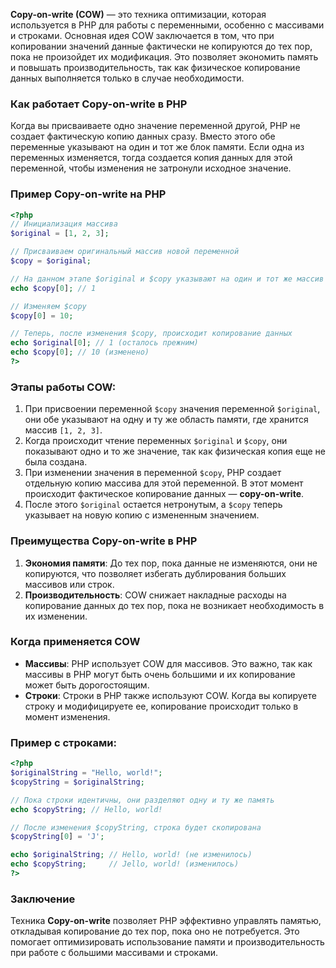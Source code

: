 **Copy-on-write (COW)** — это техника оптимизации, которая используется в PHP для работы с переменными, особенно с массивами и строками. Основная идея COW заключается в том, что при копировании значений данные фактически не копируются до тех пор, пока не произойдет их модификация. Это позволяет экономить память и повышать производительность, так как физическое копирование данных выполняется только в случае необходимости.

### Как работает Copy-on-write в PHP

Когда вы присваиваете одно значение переменной другой, PHP не создает фактическую копию данных сразу. Вместо этого обе переменные указывают на один и тот же блок памяти. Если одна из переменных изменяется, тогда создается копия данных для этой переменной, чтобы изменения не затронули исходное значение.

### Пример Copy-on-write на PHP

```php
<?php
// Инициализация массива
$original = [1, 2, 3];

// Присваиваем оригинальный массив новой переменной
$copy = $original;

// На данном этапе $original и $copy указывают на один и тот же массив
echo $copy[0]; // 1

// Изменяем $copy
$copy[0] = 10;

// Теперь, после изменения $copy, происходит копирование данных
echo $original[0]; // 1 (осталось прежним)
echo $copy[0]; // 10 (изменено)
?>
```

### Этапы работы COW:
1. При присвоении переменной `$copy` значения переменной `$original`, они обе указывают на одну и ту же область памяти, где хранится массив `[1, 2, 3]`.
2. Когда происходит чтение переменных `$original` и `$copy`, они показывают одно и то же значение, так как физическая копия еще не была создана.
3. При изменении значения в переменной `$copy`, PHP создает отдельную копию массива для этой переменной. В этот момент происходит фактическое копирование данных — **copy-on-write**.
4. После этого `$original` остается нетронутым, а `$copy` теперь указывает на новую копию с измененным значением.

### Преимущества Copy-on-write в PHP
1. **Экономия памяти**: До тех пор, пока данные не изменяются, они не копируются, что позволяет избегать дублирования больших массивов или строк.
2. **Производительность**: COW снижает накладные расходы на копирование данных до тех пор, пока не возникает необходимость в их изменении.

### Когда применяется COW
- **Массивы**: PHP использует COW для массивов. Это важно, так как массивы в PHP могут быть очень большими и их копирование может быть дорогостоящим.
- **Строки**: Строки в PHP также используют COW. Когда вы копируете строку и модифицируете ее, копирование происходит только в момент изменения.

### Пример с строками:

```php
<?php
$originalString = "Hello, world!";
$copyString = $originalString;

// Пока строки идентичны, они разделяют одну и ту же память
echo $copyString; // Hello, world!

// После изменения $copyString, строка будет скопирована
$copyString[0] = 'J';

echo $originalString; // Hello, world! (не изменилось)
echo $copyString;     // Jello, world! (изменилось)
?>
```

### Заключение

Техника **Copy-on-write** позволяет PHP эффективно управлять памятью, откладывая копирование до тех пор, пока оно не потребуется. Это помогает оптимизировать использование памяти и производительность при работе с большими массивами и строками.